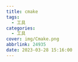 ```yaml
---
title: cmake
tags:
  - 工具
categories:
  - 工具
cover: img/Cmake.png
abbrlink: 24935
date: 2023-03-28 15:16:00
---
```

